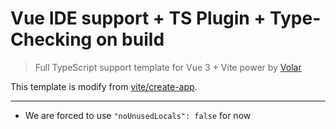 # Vue IDE support + TS Plugin + Type-Checking on build

> Full TypeScript support template for Vue 3 + Vite power by [Volar](https://github.com/johnsoncodehk/volar)

This template is modify from [vite/create-app](https://github.com/vitejs/vite/tree/main/packages/create-app/template-vue-ts).

---

- We are forced to use `"noUnusedLocals": false` for now
